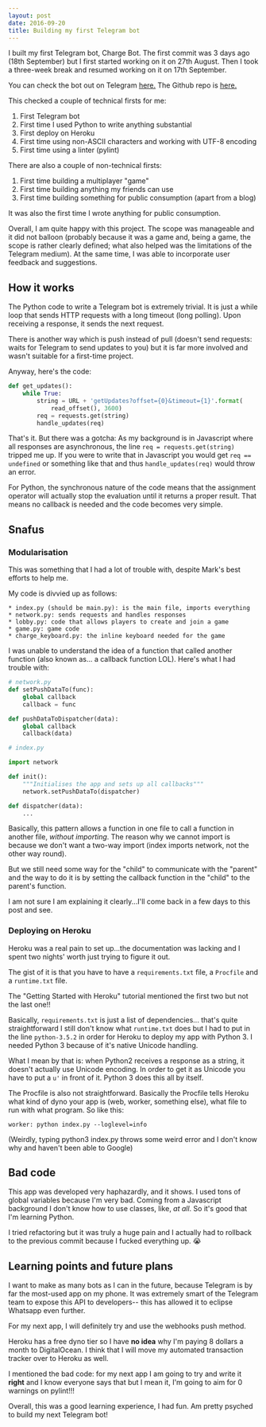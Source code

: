 ```yaml
---
layout: post
date: 2016-09-20
title: Building my first Telegram bot 
---
```


I built my first Telegram bot, Charge Bot. The first commit was 3 days ago (18th
September) but I first started working on it on 27th August. Then I took a three-week
break and resumed working on it on 17th September.

You can check the bot out on Telegram [here.](https://telegram.me/charge_game_bot)
The Github repo is [here.](https://github.com/lieuzhenghong/charge-bot/)

This checked a couple of technical firsts for me:

1. First Telegram bot
2. First time I used Python to write anything substantial
3. First deploy on Heroku
4. First time using non-ASCII characters and working with UTF-8 encoding
5. First time using a linter (pylint)

There are also a couple of non-technical firsts:

1. First time building a multiplayer "game"
2. First time building anything my friends can use
3. First time building something for public consumption (apart from a blog)

It was also the first time I wrote anything for public consumption.

Overall, I am quite happy with this project. The scope was manageable and it did
not balloon (probably because it was a game and, being a game, the scope is rather
clearly defined; what also helped was the limitations of the Telegram medium). 
At the same time, I was able to incorporate user feedback and suggestions. 

## How it works ##

The Python code to write a Telegram bot is extremely trivial.
It is just a while loop that sends HTTP requests with a long timeout (long
polling). Upon receiving a response, it sends the next request. 

There is another way which is push instead of pull (doesn't send requests: waits for
Telegram to send updates to you) but it is far more involved and wasn't suitable for a
first-time project.

Anyway, here's the code:

```python
def get_updates():
    while True:
        string = URL + 'getUpdates?offset={0}&timeout={1}'.format(
            read_offset(), 3600)
        req = requests.get(string)
        handle_updates(req)
```

That's it. But there was a gotcha: As my background is in Javascript where all responses
are asynchronous, the line `req = requests.get(string)` tripped me up. If you were to write
that in Javascript you would get `req == undefined` or something like that and thus
`handle_updates(req)` would throw an error.

For Python, the synchronous nature of the code means that the assignment operator will
actually stop the evaluation until it returns a proper result. That means no callback is
needed and the code becomes very simple.

## Snafus ##

### Modularisation ###

This was something that I had a lot of trouble with, despite Mark's best efforts to help me.

My code is divvied up as follows:

```
* index.py (should be main.py): is the main file, imports everything
* network.py: sends requests and handles responses
* lobby.py: code that allows players to create and join a game
* game.py: game code
* charge_keyboard.py: the inline keyboard needed for the game
```

I was unable to understand the idea of a function that called another function (also known
as... a callback function LOL). Here's what I had trouble with:

```python
# network.py
def setPushDataTo(func):
    global callback
    callback = func

def pushDataToDispatcher(data):
    global callback
    callback(data)

# index.py

import network

def init():
    """Initialises the app and sets up all callbacks"""
    network.setPushDataTo(dispatcher)

def dispatcher(data):
    ...
```

Basically, this pattern allows a function in one file to call a function in another file,
*without importing*. The reason why we cannot import is because we don't want a two-way
import (index imports network, not the other way round).

But we still need some way for the "child" to communicate with the "parent" and the way
to do it is by setting the callback function in the "child" to the parent's function.

I am not sure I am explaining it clearly...I'll come back in a few days to this post
and see. 

### Deploying on Heroku ###

Heroku was a real pain to set up...the documentation was lacking and I spent two nights'
worth just trying to figure it out. 

The gist of it is that you have to have a `requirements.txt` file, a `Procfile` and a
`runtime.txt` file.

The "Getting Started with Heroku" tutorial mentioned the first two but not the last one!!

Basically, `requirements.txt` is just a list of dependencies... that's quite straightforward
I still don't know what `runtime.txt` does but I had to put in the line `python-3.5.2` in
order for Heroku to deploy my app with Python 3. I needed Python 3 because of it's native
Unicode handling.

What I mean by that is: when Python2 receives a response as a string, it doesn't actually
use Unicode encoding. In order to get it as Unicode you have to put a `u'` in front of it.
Python 3 does this all by itself. 

The Procfile is also not straightforward. Basically the Procfile tells Heroku what kind of
dyno your app is (web, worker, something else), what file to run with what program. So
like this:

`worker: python index.py --loglevel=info`

(Weirdly, typing python3 index.py throws some weird error and I don't know why and haven't
been able to Google)

## Bad code #

This app was developed very haphazardly, and it shows. I used tons of global variables
because I'm very bad. Coming from a Javascript background I don't know how to use classes,
like, *at all*. So it's good that I'm learning Python.

I tried refactoring but it was truly a huge pain and I actually had to rollback to the
previous commit because I fucked everything up. 😭

## Learning points and future plans ##

I want to make as many bots as I can in the future, because Telegram is by far the most-used
app on my phone. It was extremely smart of the Telegram team to expose this API to developers--
this has allowed it to eclipse Whatsapp even further.

For my next app, I will definitely try and use the webhooks push method.

Heroku has a free dyno tier so I have **no idea** why I'm paying 8 dollars a month to DigitalOcean.
I think that I will move my automated transaction tracker over to Heroku as well.

I mentioned the bad code: for my next app I am going to try and write it **right** and I
know everyone says that but I mean it, I'm going to aim for 0 warnings on pylint!!!

Overall, this was a good learning experience, I had fun. Am pretty psyched to build my
next Telegram bot!